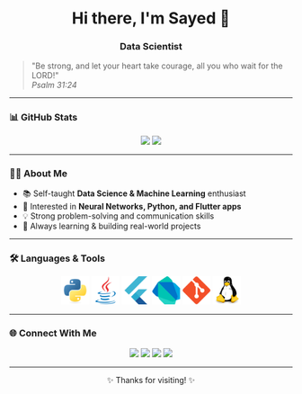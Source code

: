 <h1 align="center">Hi there, I'm Sayed 👋</h1>
<h3 align="center">Data Scientist</h3>

<p align="center">
<blockquote > "Be strong, and let your heart take courage, all you who wait for the LORD!" <br> <em>Psalm 31:24</em> </blockquote>
</p>

---

### 📊 GitHub Stats

<div align="center">
  <img height="180" src="https://github-readme-stats.vercel.app/api?username=MmdSparrow&show_icons=true&theme=tokyonight&count_private=true"/>
  <img height="180" src="https://github-readme-stats.vercel.app/api/top-langs/?username=MmdSparrow&layout=compact&theme=tokyonight&count_private=true"/>
</div>

---

### 👨‍💻 About Me
- 📚 Self-taught **Data Science & Machine Learning** enthusiast  
- 🤖 Interested in **Neural Networks, Python, and Flutter apps**  
- 💡 Strong problem-solving and communication skills  
- 🌱 Always learning & building real-world projects  

---

### 🛠 Languages & Tools

<p align="center">
  <img src="https://raw.githubusercontent.com/devicons/devicon/master/icons/python/python-original.svg" width="50"/>
  <img src="https://raw.githubusercontent.com/devicons/devicon/master/icons/java/java-original.svg" width="50"/>
  <img src="https://raw.githubusercontent.com/devicons/devicon/master/icons/flutter/flutter-original.svg" width="50"/>
  <img src="https://raw.githubusercontent.com/devicons/devicon/master/icons/dart/dart-original.svg" width="50"/>
  <img src="https://raw.githubusercontent.com/devicons/devicon/master/icons/git/git-original.svg" width="50"/>
  <img src="https://raw.githubusercontent.com/devicons/devicon/master/icons/linux/linux-original.svg" width="50"/>
</p>

---

### 🌐 Connect With Me

<p align="center">
  <a href="mailto:esmirk.137@gmail.com"><img src="https://img.shields.io/badge/Gmail-D14836?style=for-the-badge&logo=gmail&logoColor=white"></a>
  <a href="https://linkedin.com/in/sayed-mohammad-ali-mirkazemi-816a9b222"><img src="https://img.shields.io/badge/LinkedIn-0077B5?style=for-the-badge&logo=linkedin&logoColor=white"></a>
  <a href="https://t.me/mmd_sparrow_137"><img src="https://img.shields.io/badge/Telegram-2CA5E0?style=for-the-badge&logo=telegram&logoColor=white"></a>
  <a href="https://twitter.com/MmdSparrow317"><img src="https://img.shields.io/badge/Twitter-1DA1F2?style=for-the-badge&logo=twitter&logoColor=white"></a>
</p>

---

<p align="center">✨ Thanks for visiting! ✨</p>

